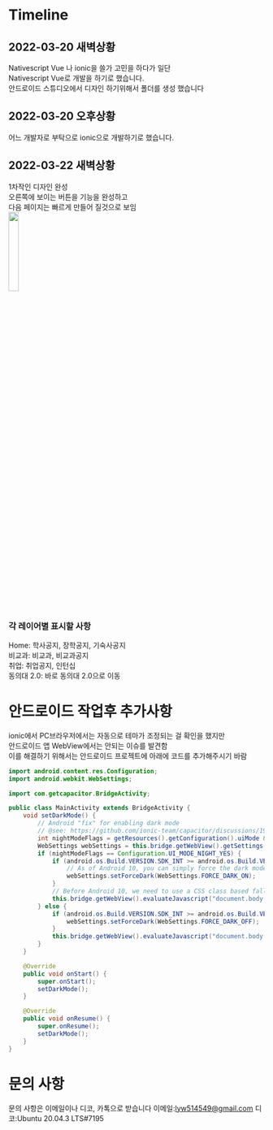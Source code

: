 ﻿# Timeline
## 2022-03-20 새벽상황
Nativescript Vue 나 ionic을 쓸가 고민을 하다가 일단 <br>
Nativescript Vue로 개발을 하기로 했습니다.<br>
안드로이드 스튜디오에서 디자인 하기위해서 폴더를 생성 했습니다
## 2022-03-20 오후상황
어느 개발자로 부탁으로 ionic으로 개발하기로 했습니다.

## 2022-03-22 새벽상황
1차작인 디자인 완성<br>
오른쪽에 보이는 버튼을 기능을 완성하고<br>
다음 페이지는 빠르게 만들어 질것으로 보임<br>
<img src="https://user-images.githubusercontent.com/87979171/159343414-d0ab753d-4a75-48bd-b00a-6c24df6f056e.png" width="20%" height="auto"/>

### 각 레이어별 표시할 사항
Home: 학사공지, 장학공지, 기숙사공지<br>
비교과: 비교과, 비교과공지<br>
취업: 취업공지, 인턴십<br>
동의대 2.0: 바로 동의대 2.0으로 이동<br>

# 안드로이드 작업후 추가사항
ionic에서 PC브라우저에서는 자동으로 테마가 조정되는 걸 확인을 했지만<br>
안드로이드 앱 WebView에서는 안되는 이슈를 발견함<br>
이를 해결하기 위해서는 안드로이드 프로젝트에 아래에 코드를 추가해주시기 바람<br>
```java
import android.content.res.Configuration;
import android.webkit.WebSettings;

import com.getcapacitor.BridgeActivity;

public class MainActivity extends BridgeActivity {
    void setDarkMode() {
        // Android "fix" for enabling dark mode
        // @see: https://github.com/ionic-team/capacitor/discussions/1978
        int nightModeFlags = getResources().getConfiguration().uiMode & Configuration.UI_MODE_NIGHT_MASK;
        WebSettings webSettings = this.bridge.getWebView().getSettings();
        if (nightModeFlags == Configuration.UI_MODE_NIGHT_YES) {
            if (android.os.Build.VERSION.SDK_INT >= android.os.Build.VERSION_CODES.Q) {
                // As of Android 10, you can simply force the dark mode
                webSettings.setForceDark(WebSettings.FORCE_DARK_ON);
            }
            // Before Android 10, we need to use a CSS class based fallback
            this.bridge.getWebView().evaluateJavascript("document.body.classList.toggle('dark', true);", null);
        } else {
            if (android.os.Build.VERSION.SDK_INT >= android.os.Build.VERSION_CODES.Q) {
                webSettings.setForceDark(WebSettings.FORCE_DARK_OFF);
            }
            this.bridge.getWebView().evaluateJavascript("document.body.classList.toggle('dark', false);", null);
        }
    }

    @Override
    public void onStart() {
        super.onStart();
        setDarkMode();
    }

    @Override
    public void onResume() {
        super.onResume();
        setDarkMode();
    }
}
```
# 문의 사항
문의 사항은 이메일이나 디코, 카톡으로 받습니다
이메일:lyw514549@gmail.com
디코:Ubuntu 20.04.3 LTS#7195

